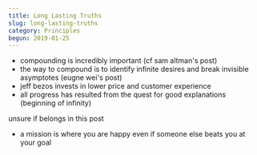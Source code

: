 ```yaml
---
title: Long Lasting Truths
slug: long-lasting-truths
category: Principles
begun: 2019-01-25
---
```


- compounding is incredibly important (cf sam altman's post)
- the way to compound is to identify infinite desires and break invisible asymptotes (eugne wei's post)
- jeff bezos invests in lower price and customer experience
- all progress has resulted from the quest for good explanations (beginning of infinity)

unsure if belongs in this post

- a mission is where you are happy even if someone else beats you at your goal
